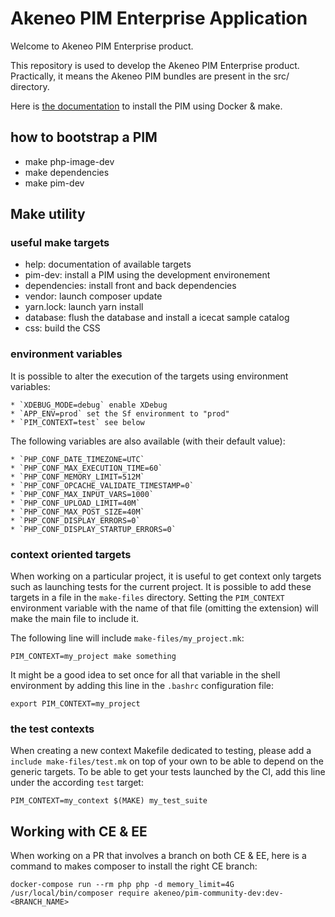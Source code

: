 Akeneo PIM Enterprise Application
=================================
Welcome to Akeneo PIM Enterprise product.

This repository is used to develop the Akeneo PIM Enterprise product.
Practically, it means the Akeneo PIM bundles are present in the src/ directory.

Here is [the documentation](https://docs.akeneo.com/latest/install_pim/docker/installation_docker.html) to install the PIM using Docker & make.

## how to bootstrap a PIM

 * make php-image-dev
 * make dependencies
 * make pim-dev

## Make utility

### useful make targets

 * help:            documentation of available targets
 * pim-dev:         install a PIM using the development environement
 * dependencies:    install front and back dependencies
 * vendor:          launch composer update
 * yarn.lock:       launch yarn install
 * database:        flush the database and install a icecat sample catalog
 * css:             build the CSS

### environment variables

It is possible to alter the execution of the targets using environment variables:

    * `XDEBUG_MODE=debug` enable XDebug
    * `APP_ENV=prod` set the Sf environment to "prod"
    * `PIM_CONTEXT=test` see below


The following variables are also available (with their default value):

    * `PHP_CONF_DATE_TIMEZONE=UTC`
    * `PHP_CONF_MAX_EXECUTION_TIME=60`
    * `PHP_CONF_MEMORY_LIMIT=512M`
    * `PHP_CONF_OPCACHE_VALIDATE_TIMESTAMP=0`
    * `PHP_CONF_MAX_INPUT_VARS=1000`
    * `PHP_CONF_UPLOAD_LIMIT=40M`
    * `PHP_CONF_MAX_POST_SIZE=40M`
    * `PHP_CONF_DISPLAY_ERRORS=0`
    * `PHP_CONF_DISPLAY_STARTUP_ERRORS=0`

### context oriented targets

When working on a particular project, it is useful to get context only targets such as launching tests for the current project. It is possible to add these targets in a file in the `make-files` directory. Setting the `PIM_CONTEXT` environment variable with the name of that file (omitting the extension) will make the main file to include it.

The following line will include `make-files/my_project.mk`:

    PIM_CONTEXT=my_project make something 

It might be a good idea to set once for all that variable in the shell environment by adding this line in the `.bashrc` configuration file:

    export PIM_CONTEXT=my_project

### the test contexts

When creating a new context Makefile dedicated to testing, please add a `include make-files/test.mk` on top of your own to be able to depend on the generic targets. To be able to get your tests launched by the CI, add this line under the according `test` target:

    PIM_CONTEXT=my_context $(MAKE) my_test_suite

## Working with CE & EE

When working on a PR that involves a branch on both CE & EE, here is a command to makes composer to install the right CE branch:

    docker-compose run --rm php php -d memory_limit=4G /usr/local/bin/composer require akeneo/pim-community-dev:dev-<BRANCH_NAME>



